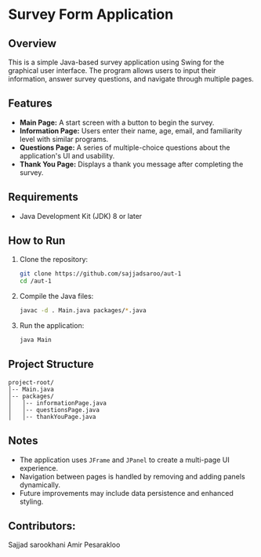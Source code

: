 # Survey Form Application

## Overview
This is a simple Java-based survey application using Swing for the graphical user interface. The program allows users to input their information, answer survey questions, and navigate through multiple pages.

## Features
- **Main Page:** A start screen with a button to begin the survey.
- **Information Page:** Users enter their name, age, email, and familiarity level with similar programs.
- **Questions Page:** A series of multiple-choice questions about the application's UI and usability.
- **Thank You Page:** Displays a thank you message after completing the survey.

## Requirements
- Java Development Kit (JDK) 8 or later

## How to Run
1. Clone the repository:
   ```bash
   git clone https://github.com/sajjadsaroo/aut-1
   cd /aut-1
   ```
2. Compile the Java files:
   ```bash
   javac -d . Main.java packages/*.java
   ```
3. Run the application:
   ```bash
   java Main
   ```

## Project Structure
```
project-root/
│-- Main.java
│-- packages/
│   │-- informationPage.java
│   │-- questionsPage.java
│   │-- thankYouPage.java
```

## Notes
- The application uses `JFrame` and `JPanel` to create a multi-page UI experience.
- Navigation between pages is handled by removing and adding panels dynamically.
- Future improvements may include data persistence and enhanced styling.

## Contributors:
Sajjad sarookhani
Amir Pesarakloo
